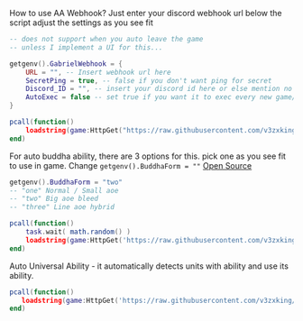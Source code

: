 How to use AA Webhook?
Just enter your discord webhook url below the script
adjust the settings as you see fit
```lua
-- does not support when you auto leave the game
-- unless I implement a UI for this...

getgenv().GabrielWebhook = {
    URL = "", -- Insert webhook url here
    SecretPing = true, -- false if you don't want ping for secret 
    Discord_ID = "", -- insert your discord id here or else mention no one
    AutoExec = false -- set true if you want it to exec every new game/teleport
}

pcall(function()
    loadstring(game:HttpGet("https://raw.githubusercontent.com/v3zxking/AnimeAdventures/refs/heads/main/AAWebhook.lua"))()
end)
```

For auto buddha ability, there are 3 options for this. pick one as you see fit to use in game.
Change `getgenv().BuddhaForm = ""` [Open Source](https://github.com/v3zxking/AnimeAdventures/blob/main/AutoBuddhaAbility.lua)
```lua
getgenv().BuddhaForm = "two"
-- "one" Normal / Small aoe
-- "two" Big aoe bleed
-- "three" Line aoe hybrid

pcall(function()
    task.wait( math.random() )
    loadstring(game:HttpGet('https://raw.githubusercontent.com/v3zxking/AnimeAdventures/refs/heads/main/AutoBuddhaAbility.lua'))()
end)
```

Auto Universal Ability - it automatically detects units with ability and use its ability.
```lua
pcall(function()
   loadstring(game:HttpGet('https://raw.githubusercontent.com/v3zxking/AnimeAdventures/refs/heads/main/AutoBuddhaAbility.lua'))()
end)
```
